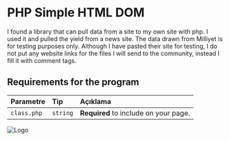 
# PHP Simple HTML DOM

I found a library that can pull data from a site to my own site with php. I used it and pulled the yield from a news site. The data drawn from Milliyet is for testing purposes only.  Although I have pasted their site for testing, I do not put any website links for the files I will send to the community, instead I fill it with  comment tags.
## Requirements for the program 


| Parametre | Tip     | Açıklama                |
| :-------- | :------- | :------------------------- |
| `class.php` | `string` | **Required** to include on your page. |

![Logo](https://i.hizliresim.com/k7ebs59.png)
